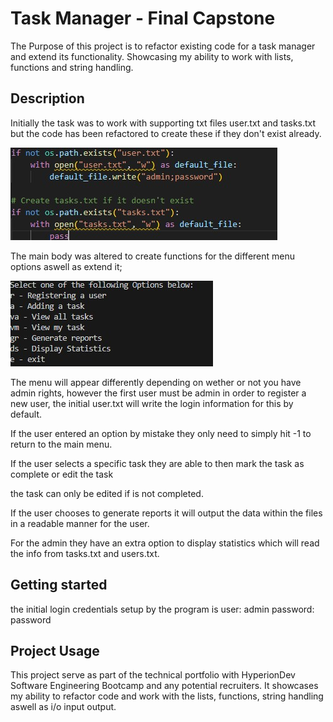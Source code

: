 # Task Manager - Final Capstone
The Purpose of this project is to refactor existing code for a task manager and extend its functionality.
Showcasing my ability to work with lists, functions and string handling.

## Description
Initially the task was to work with supporting txt files user.txt and tasks.txt but the code has been refactored to create
these if they don't exist already.

![](txt_create.jpg)

The main body was altered to create functions for the different menu options aswell as extend it;

![](menu.jpg)

The menu will appear differently depending on wether or not you have admin rights, however the first user must be admin
in order to register a new user, the initial user.txt will write the login information for this by default.

If the user entered an option by mistake they only need to simply hit -1 to return to the main menu.

If the user selects a specific task they are able to then mark the task as complete or edit the task

the task can only be edited if is not completed.

If the user chooses to generate reports it will output the data within the files in a readable manner for the user.

For the admin they have an extra option to display statistics which will read the info from tasks.txt and users.txt.

## Getting started
the initial login credentials setup by the program is
user: admin
password: password

## Project Usage
This project serve as part of the technical portfolio with HyperionDev Software Engineering Bootcamp and any potential recruiters.
It showcases my ability to refactor code and work with the lists, functions, string handling aswell as i/o input output.
